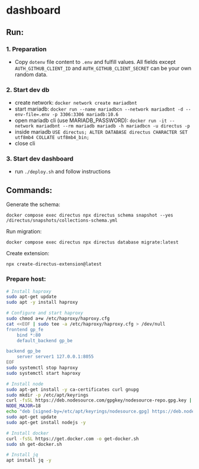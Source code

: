 # dashboard

## Run:

### 1. Preparation

- Copy `dotenv` file content to `.env` and fulfill values. All fields except `AUTH_GITHUB_CLIENT_ID` and `AUTH_GITHUB_CLIENT_SECRET` can be your own random data.

### 2. Start dev db

- create network: `docker network create mariadbnt`
- start mariadb: `docker run --name mariadbcn --network mariadbnt -d --env-file=.env -p 3306:3306 mariadb:10.6`
- open mariadb cli (use MARIADB_PASSWORD): `docker run -it --network mariadbnt --rm mariadb mariadb -h mariadbcn -u directus -p`
- inside mariadb `USE directus; ALTER DATABASE directus CHARACTER SET utf8mb4 COLLATE utf8mb4_bin;`
- close cli

### 3. Start dev dashboard

- run `./deploy.sh` and follow instructions

## Commands:

Generate the schema:

`docker compose exec directus npx directus schema snapshot --yes /directus/snapshots/collections-schema.yml`

Run migration:

`docker compose exec directus npx directus database migrate:latest`

Create extension:

`npx create-directus-extension@latest`

### Prepare host:

```bash
# Install haproxy
sudo apt-get update
sudo apt -y install haproxy

# Configure and start haproxy
sudo chmod a+w /etc/haproxy/haproxy.cfg
cat <<EOF | sudo tee -a /etc/haproxy/haproxy.cfg > /dev/null
frontend gp_fe
    bind *:80
    default_backend gp_be

backend gp_be
    server server1 127.0.0.1:8055
EOF
sudo systemctl stop haproxy
sudo systemctl start haproxy

# Install node
sudo apt-get install -y ca-certificates curl gnupg
sudo mkdir -p /etc/apt/keyrings
curl -fsSL https://deb.nodesource.com/gpgkey/nodesource-repo.gpg.key | sudo gpg --dearmor -o /etc/apt/keyrings/nodesource.gpg
NODE_MAJOR=18
echo "deb [signed-by=/etc/apt/keyrings/nodesource.gpg] https://deb.nodesource.com/node_$NODE_MAJOR.x nodistro main" | sudo tee /etc/apt/sources.list.d/nodesource.list
sudo apt-get update
sudo apt-get install nodejs -y

# Install docker
curl -fsSL https://get.docker.com -o get-docker.sh
sudo sh get-docker.sh

# Install jq
apt install jq -y
```
